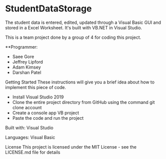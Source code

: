 # StudentDataStorage
The student data is entered, edited, updated through a Visual Basic GUI and stored in a Excel Worksheet.
It's built with VB.NET in Visual Studio.

This is a team project done by a group of 4 for coding this project.

**Programmer: 

- Saee Gore
- Jeffrey Lipford
- Adam Kimsey 
- Darshan Patel 

Getting Started
These instructions will give you a brief idea about how to implement this piece of code.

- Install Visual Studio 2019
- Clone the entire project directory from GitHub using the command git clone account
- Create a console app VB project
- Paste the code and run the project

Built with: Visual Studio

Languages: Visual Basic



License This project is licensed under the MIT License - see the LICENSE.md file for details
